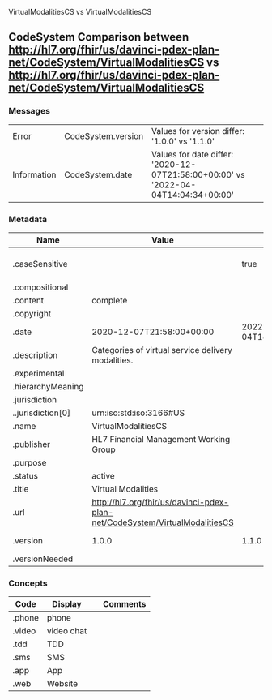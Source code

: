 ﻿

VirtualModalitiesCS vs VirtualModalitiesCS

## CodeSystem Comparison between http://hl7.org/fhir/us/davinci-pdex-plan-net/CodeSystem/VirtualModalitiesCS vs http://hl7.org/fhir/us/davinci-pdex-plan-net/CodeSystem/VirtualModalitiesCS

### Messages

|  |  |  |
| --- | --- | --- |
| Error | CodeSystem.version | Values for version differ: '1.0.0' vs '1.1.0' |
| Information | CodeSystem.date | Values for date differ: '2020-12-07T21:58:00+00:00' vs '2022-04-04T14:04:34+00:00' |

### Metadata

| Name | Value | | Comments |
| --- | --- | --- | --- |
| .caseSensitive |  | true | * Added the item 'true' |
| .compositional |  | |  |
| .content | complete | |  |
| .copyright |  | |  |
| .date | 2020-12-07T21:58:00+00:00 | 2022-04-04T14:04:34+00:00 | * Values Differ |
| .description | Categories of virtual service delivery modalities. | |  |
| .experimental |  | |  |
| .hierarchyMeaning |  | |  |
| .jurisdiction |  | |  |
| ..jurisdiction[0] | urn:iso:std:iso:3166#US | |  |
| .name | VirtualModalitiesCS | |  |
| .publisher | HL7 Financial Management Working Group | |  |
| .purpose |  | |  |
| .status | active | |  |
| .title | Virtual Modalities | |  |
| .url | http://hl7.org/fhir/us/davinci-pdex-plan-net/CodeSystem/VirtualModalitiesCS | |  |
| .version | 1.0.0 | 1.1.0 | * Values Differ |
| .versionNeeded |  | |  |

### Concepts

| Code | Display | | Comments |
| --- | --- | --- | --- |
| .phone | phone | |  |
| .video | video chat | |  |
| .tdd | TDD | |  |
| .sms | SMS | |  |
| .app | App | |  |
| .web | Website | |  |